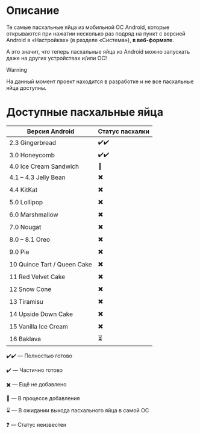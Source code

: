 # Описание
Те самые пасхальные яйца из мобильной ОС Android, которые открываются при нажатии несколько раз подряд на пункт с версией Android в «Настройках» (в разделе «Система»), **в веб-формате**.

А это значит, что теперь пасхальные яйца из Android можно запускать даже на других устройствах и/или ОС!

>[!WARNING]
>На данный момент проект находится в разработке и не все пасхальные яйца доступны.

# Доступные пасхальные яйца
| Версия Android | Статус пасхалки |
|----------------|-----------------|
| 2.3 Gingerbread | ✔️✔️ |
| 3.0 Honeycomb | ✔️✔️ |
| 4.0 Ice Cream Sandwich | 🔄 |
| 4.1 – 4.3 Jelly Bean | ✖️ |
| 4.4 KitKat | ✖️ |
| 5.0 Lollipop | ✖️ |
| 6.0 Marshmallow | ✖️ |
| 7.0 Nougat | ✖️ |
| 8.0 – 8.1 Oreo | ✖️ |
| 9.0 Pie | ✖️ |
| 10 Quince Tart / Queen Cake | ✖️ |
| 11 Red Velvet Cake | ✖️ |
| 12 Snow Cone | ✖️ |
| 13 Tiramisu | ✖️ |
| 14 Upside Down Cake | ✖️ |
| 15 Vanilla Ice Cream | ✖️ |
| 16 Baklava | ⏳ |

✔️✔️ — Полностью готово

✔️ — Частично готово

✖️ — Ещё не добавлено

🔄 — В процессе добавления

⌛ — В ожидании выхода пасхального яйца в самой ОС

❓ — Статус неизвестен
